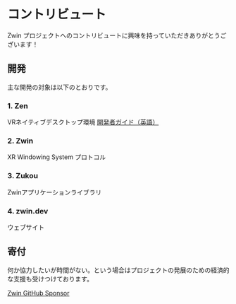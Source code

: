 # コントリビュート

Zwin プロジェクトへのコントリビュートに興味を持っていただきありがとうございます！

## 開発

主な開発の対象は以下のとおりです。

### 1. Zen
VRネイティブデスクトップ環境
[開発者ガイド（英語）](https://github.com/zwin-project/zen/blob/main/doc/CONTRIBUTING.adoc)

### 2. Zwin
XR Windowing System プロトコル

### 3. Zukou
Zwinアプリケーションライブラリ

### 4. zwin.dev
ウェブサイト

## 寄付

何か協力したいが時間がない。という場合はプロジェクトの発展のための経済的な支援も受けつけております。

[Zwin GitHub Sponsor](https://github.com/sponsors/zwin-project)
